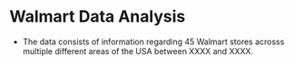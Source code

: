 # Walmart Data Analysis
- The data consists of information regarding 45 Walmart stores acrosss multiple different areas of the USA between XXXX and XXXX. 
